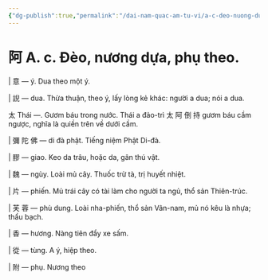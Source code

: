 ```yaml
---
{"dg-publish":true,"permalink":"/dai-nam-quac-am-tu-vi/a-c-deo-nuong-dua-phu-theo/","tags":["âm-tự-vị"],"created":"2025-08-15T14:51:44.805+07:00"}
---
```


# 阿 A. c. Đèo, nương dựa, phụ theo.

| 意 ― ý. Dua theo một ý.

| 誽 ― dua. Thừa thuận, theo ý, lấy lòng kẻ khác: người a dua; nói a dua.

太 Thái ―. Gươm báu trong nước. Thái a đảo-trì 太 阿 倒 持 gươm báu cầm ngược, nghĩa là quiền trên về dưới cầm.

| 彌 陀 佛 ― di đà phật. Tiếng niệm Phật Di-đà.

| 膠 ― giao. Keo da trâu, hoặc da, gân thú vật.

| 魏 ― ngùy. Loài mủ cây. Thuốc trừ tà, trị huyết nhiệt.

| 片 ― phiến. Mủ trái cây có tài làm cho người ta ngủ, thổ sản Thiên-trúc.

| 芙 蓉 ― phù dung. Loài nha-phiến, thổ sản Vân-nam, mủ nó kêu là nhựa; thẩu bạch.

| 香 ― hương. Nàng tiên đẩy xe sấm.

| 從 ― tùng. A ý, hiệp theo.

| 附 ― phụ. Nương theo